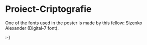 # Proiect-Criptografie 

One of the fonts used in the poster is made by this fellow: Sizenko Alexander (Digital-7 font).

:-)
